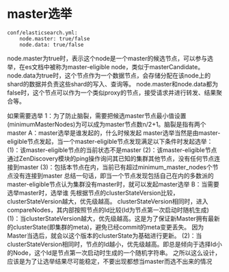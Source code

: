 # master选举
```
conf/elasticsearch.yml:
    node.master: true/false
    node.data: true/false
```
node.master为true时，表示这个node是一个master的候选节点，可以参与选举，在es文档中被称为master-eligible node，类似于masterCandidate。
node.data为true时，这个节点作为一个数据节点，会存储分配在该node上的shard的数据并负责这些shard的写入、查询等。
node.master和node.data都为false时，这个节点可以作为一个类似proxy的节点，接受请求并进行转发、结果聚合等。

如果需要选举
1：为了防止脑裂，需要把候选master节点最小值设置(minimumMasterNodes)为可以成为master节点数n/2+1。脑裂是指有两个master
  A：master选举是谁发起的，什么时候发起
    master选举当然是由master-eligible节点发起，当一个master-eligible节点发现满足以下条件时发起选举：
      (1)：该master-eligible节点的当前状态不是master
      (2)：该master-eligible节点通过ZenDiscovery模块的ping操作询问其已知的集群其他节点，没有任何节点连接到master
      (3)：包括本节点在内，当前已有超过minimum_master_nodes个节点没有连接到master
      总结一句话，即当一个节点发现包括自己在内的多数派的master-eligible节点认为集群没有master时，就可以发起master选举
  B：当需要选举master时，选举谁
    先根据节点的clusterStateVersion比较，clusterStateVersion越大，优先级越高。
    clusterStateVersion相同时，进入compareNodes，其内部按照节点的Id比较(Id为节点第一次启动时随机生成)
      (1)：当clusterStateVersion越大，优先级越高。这是为了保证新Master拥有最新的clusterState(即集群的meta)，避免已经commit的meta变更丢失。
           因为Master当选后，就会以这个版本的clusterState为基础进行更新。
      (2)：当clusterStateVersion相同时，节点的Id越小，优先级越高。即总是倾向于选择Id小的Node，这个Id是节点第一次启动时生成的一个随机字符串。
           之所以这么设计，应该是为了让选举结果尽可能稳定，不要出现都想当master而选不出来的情况


